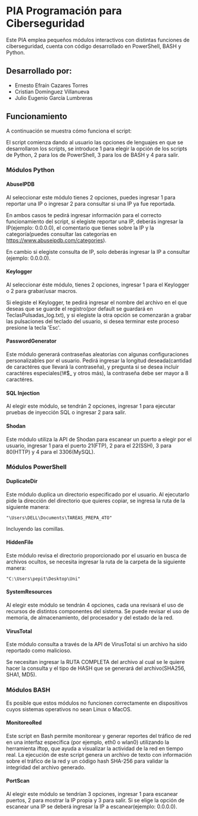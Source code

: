 
# PIA Programación para Ciberseguridad

Este PIA emplea pequeños módulos interactivos con distintas funciones de ciberseguridad, cuenta con código desarrollado en PowerShell, BASH y Python.

## Desarrollado por:

- Ernesto Efraín Cazares Torres
- Cristian Domínguez Villanueva
- Julio Eugenio García Lumbreras


## Funcionamiento

A continuación se muestra cómo funciona el script:

El script comienza dando al usuario las opciones de lenguajes en que se desarrollaron los scripts, se introduce 1 para elegir la opción de los scripts de Python, 2 para los de PowerShell, 3 para los de BASH y 4 para salir.

### Módulos Python

#### AbuseIPDB
Al seleccionar este módulo tienes 2 opciones, puedes ingresar 1 para reportar una IP o ingresar 2 para consultar si una IP ya fue reportada.

En ambos casos te pedirá ingresar información para el correcto funcionamiento del script, si elegiste reportar una IP, deberás ingresar la IP(ejemplo: 0.0.0.0), el comentario que tienes sobre la IP y la categoría(puedes consultar las categorías en https://www.abuseipdb.com/categories). 

En cambio si elegiste consulta de IP, solo deberás ingresar la IP a consultar (ejemplo: 0.0.0.0).

#### Keylogger
Al seleccionar éste módulo, tienes 2 opciones, ingresar 1 para el Keylogger o 2 para grabar/usar macros.

Si elegiste el Keylogger, te pedirá ingresar el nombre del archivo en el que deseas que se guarde el registro(por default se guardará en TeclasPulsadas_log.txt), y si elegiste la otra opción se comenzarán a grabar las pulsaciones del teclado del usuario, si desea terminar este proceso presione la tecla 'Esc'.

#### PasswordGenerator
Este módulo generará contraseñas aleatorias con algunas configuraciones personalizables por el usuario. Pedirá ingresar la longitud deseada(cantidad de caractéres que llevará la contraseña), y pregunta si se desea incluir caractéres especiales(!#$_ y otros más), la contraseña debe ser mayor a 8 caractéres.

#### SQL Injection
Al elegir este módulo, se tendrán 2 opciones, ingresar 1 para ejecutar pruebas de inyección SQL o ingresar 2 para salir.

#### Shodan
Este módulo utiliza la API de Shodan para escanear un puerto a elegir por el usuario, ingresar 1 para el puerto 21(FTP), 2 para el 22(SSH), 3 para 80(HTTP) y 4 para el 3306(MySQL).

### Módulos PowerShell

#### DuplicateDir
Este módulo duplica un directorio especificado por el usuario. Al ejecutarlo pide la dirección del directorio que quieres copiar, se ingresa la ruta de la siguiente manera:

    "\Users\DELL\Documents\TAREAS_PREPA_4TO"

Incluyendo las comillas.

#### HiddenFile
Este módulo revisa el directorio proporcionado por el usuario en busca de archivos ocultos, se necesita ingresar la ruta de la carpeta de la siguiente manera:

    "C:\Users\pepit\Desktop\Uni"

#### SystemResources
Al elegir este módulo se tendrán 4 opciones, cada una revisará el uso de recursos de distintos componentes del sistema. Se puede revisar el uso de memoria, de almacenamiento, del procesador y del estado de la red.

#### VirusTotal
Este módulo consulta a través de la API de VirusTotal si un archivo ha sido reportado como malicioso.

Se necesitan ingresar la RUTA COMPLETA del archivo al cual se le quiere hacer la consulta y el tipo de HASH que se generará del archivo(SHA256, SHA1, MD5).

### Módulos BASH

Es posible que estos módulos no funcionen correctamente en dispositivos cuyos sistemas operativos no sean Linux o MacOS.

#### MonitoreoRed
Este script en Bash permite monitorear y generar reportes del tráfico de red en una interfaz específica (por ejemplo, eth0 o wlan0) utilizando la herramienta iftop, que ayuda a visualizar la actividad de la red en tiempo real. La ejecución de este script genera un archivo de texto con información sobre el tráfico de la red y un código hash SHA-256 para validar la integridad del archivo generado.

#### PortScan
Al elegir este módulo se tendrían 3 opciones, ingresar 1 para escanear puertos, 2 para mostrar la IP propia y 3 para salir. Si se elige la opción de escanear una IP se deberá ingresar la IP a escanear(ejemplo: 0.0.0.0).